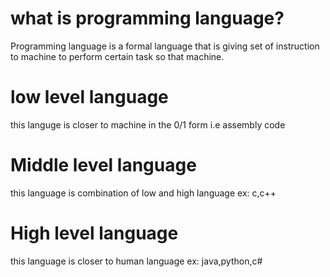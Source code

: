 # what is programming language?
Programming language is a formal language that is giving  set of  instruction to machine to perform certain task so that machine.

# low level language
 this languge is closer to machine in the  0/1 form i.e assembly code

 # Middle level language
 this language is combination of low and high language ex: c,c++

 # High level language 
 this language is closer to human language ex: java,python,c#


